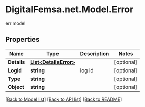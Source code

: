 # DigitalFemsa.net.Model.Error
err model

## Properties

Name | Type | Description | Notes
------------ | ------------- | ------------- | -------------
**Details** | [**List&lt;DetailsError&gt;**](DetailsError.md) |  | [optional] 
**LogId** | **string** | log id | [optional] 
**Type** | **string** |  | [optional] 
**Object** | **string** |  | [optional] 

[[Back to Model list]](../README.md#documentation-for-models) [[Back to API list]](../README.md#documentation-for-api-endpoints) [[Back to README]](../README.md)

